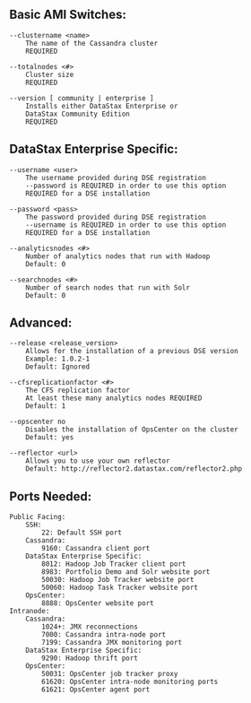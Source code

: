 ## Basic AMI Switches:

    --clustername <name>
        The name of the Cassandra cluster
        REQUIRED

    --totalnodes <#>
        Cluster size
        REQUIRED

    --version [ community | enterprise ]
        Installs either DataStax Enterprise or
        DataStax Community Edition
        REQUIRED

## DataStax Enterprise Specific:

    --username <user>
        The username provided during DSE registration
        --password is REQUIRED in order to use this option
        REQUIRED for a DSE installation

    --password <pass>
        The password provided during DSE registration
        --username is REQUIRED in order to use this option
        REQUIRED for a DSE installation

    --analyticsnodes <#>
        Number of analytics nodes that run with Hadoop
        Default: 0

    --searchnodes <#>
        Number of search nodes that run with Solr
        Default: 0

## Advanced:

    --release <release_version>
        Allows for the installation of a previous DSE version
        Example: 1.0.2-1
        Default: Ignored

    --cfsreplicationfactor <#>
        The CFS replication factor
        At least these many analytics nodes REQUIRED
        Default: 1

    --opscenter no
        Disables the installation of OpsCenter on the cluster
        Default: yes

    --reflector <url>
        Allows you to use your own reflector
        Default: http://reflector2.datastax.com/reflector2.php


## Ports Needed:
    Public Facing:
        SSH:
            22: Default SSH port
        Cassandra:
            9160: Cassandra client port
        DataStax Enterprise Specific:
            8012: Hadoop Job Tracker client port
            8983: Portfolio Demo and Solr website port
            50030: Hadoop Job Tracker website port
            50060: Hadoop Task Tracker website port
        OpsCenter:
            8888: OpsCenter website port
    Intranode:
        Cassandra:
            1024+: JMX reconnections
            7000: Cassandra intra-node port
            7199: Cassandra JMX monitoring port
        DataStax Enterprise Specific:
            9290: Hadoop thrift port
        OpsCenter:
            50031: OpsCenter job tracker proxy
            61620: OpsCenter intra-node monitoring ports
            61621: OpsCenter agent port

